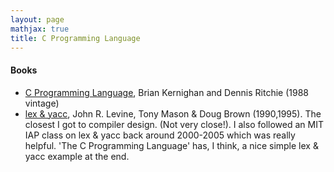 ```yaml
---
layout: page
mathjax: true
title: C Programming Language
---
```


#### Books
* [C Programming Language](https://www.amazon.com/Programming-Language-2nd-Brian-Kernighan/dp/0131103628/), Brian Kernighan and Dennis Ritchie (1988 vintage)
* [lex & yacc](https://www.amazon.com/lex-yacc-Doug-Brown-ebook/dp/B009THDEBC), John R. Levine, Tony Mason & Doug Brown (1990,1995). The closest I got to compiler design. (Not very close!). I also followed an MIT IAP class on lex & yacc back around 2000-2005 which was really helpful. 'The C Programming Language' has, I think, a nice simple lex & yacc example at the end.
